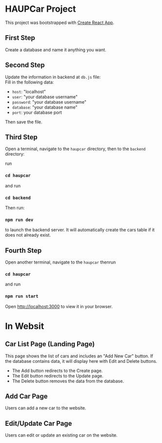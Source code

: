 # HAUPCar Project

This project was bootstrapped with [Create React App](https://github.com/facebook/create-react-app).

## First Step
Create a database and name it anything you want.

## Second Step
<!-- change data in backend -->
Update the information in backend at `db.js` file:  
Fill in the following data:
  - `host`: "localhost" <br>
  - `user`: "your database username" <br>
  - `password`: "your database username" <br>
  - `database`: "your database name" <br>
  - `port`: your database port <br>

Then save the file.

## Third Step

Open a terminal, navigate to the `haupcar` directory, then to the `backend` directory:

run
### `cd haupcar`
and run
### `cd backend`

Then run:
### `npm run dev`
to launch the backend server.
It will automatically create the cars table if it does not already exist.

## Fourth Step
Open another terminal, navigate to the `haupcar`
thenrun
### `cd haupcar`
and run
### `npm run start`
Open [http://localhost:3000](http://localhost:3000) to view it in your browser.

# In Websit
## Car List Page (Landing Page)
This page shows the list of cars and includes an "Add New Car" button.
If the database contains data, it will display here with Edit and Delete buttons.
- The Add button redirects to the Create page.
- The Edit button redirects to the Update page.
- The Delete button removes the data from the database.

## Add Car Page
Users can add a new car to the website.

## Edit/Update Car Page
Users can edit or update an existing car on the website.

 
